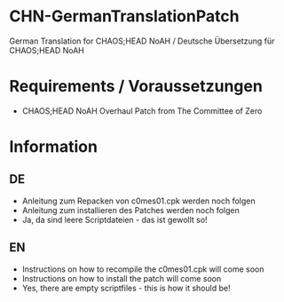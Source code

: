 # CHN-GermanTranslationPatch
German Translation for CHAOS;HEAD NoAH / Deutsche Übersetzung für CHAOS;HEAD NoAH

# Requirements / Voraussetzungen
- CHAOS;HEAD NoAH Overhaul Patch from The Committee of Zero

# Information
## DE
- Anleitung zum Repacken von c0mes01.cpk werden noch folgen
- Anleitung zum installieren des Patches werden noch folgen
- Ja, da sind leere Scriptdateien - das ist gewollt so!

## EN
- Instructions on how to recompile the c0mes01.cpk will come soon
- Instructions on how to install the patch will come soon
- Yes, there are empty scriptfiles - this is how it should be!
